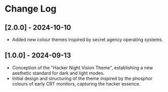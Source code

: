 # Change Log

## [2.0.0] - 2024-10-10

-   Added new colour themes inspired by secret agency operating systems.

## [1.0.0] - 2024-09-13

-   Conception of the "Hacker Night Vision Theme", establishing a new aesthetic standard for dark and light modes.
-   Initial design and structuring of the theme inspired by the phosphor colours of early CRT monitors, capturing the hacker essence.
